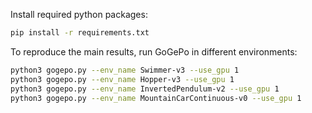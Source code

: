 Install required python packages: 
```bash
pip install -r requirements.txt
```

To reproduce the main results, run GoGePo in different environments:
```bash
python3 gogepo.py --env_name Swimmer-v3 --use_gpu 1
python3 gogepo.py --env_name Hopper-v3 --use_gpu 1
python3 gogepo.py --env_name InvertedPendulum-v2 --use_gpu 1
python3 gogepo.py --env_name MountainCarContinuous-v0 --use_gpu 1
```
